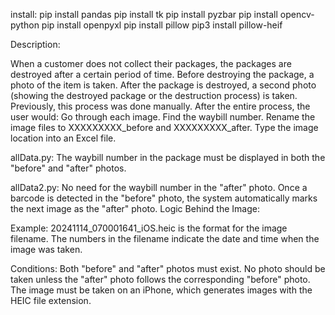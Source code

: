install:
pip install pandas
pip install tk
pip install pyzbar
pip install opencv-python
pip install openpyxl
pip install pillow
pip3 install pillow-heif

Description:

When a customer does not collect their packages, the packages are destroyed after a certain period of time.
Before destroying the package, a photo of the item is taken.
After the package is destroyed, a second photo (showing the destroyed package or the destruction process) is taken.
Previously, this process was done manually. After the entire process, the user would:
Go through each image.
Find the waybill number.
Rename the image files to XXXXXXXXX_before and XXXXXXXXX_after.
Type the image location into an Excel file.

allData.py:
The waybill number in the package must be displayed in both the "before" and "after" photos.

allData2.py:
No need for the waybill number in the "after" photo.
Once a barcode is detected in the "before" photo, the system automatically marks the next image as the "after" photo.
Logic Behind the Image:

Example: 20241114_070001641_iOS.heic is the format for the image filename.
The numbers in the filename indicate the date and time when the image was taken.

Conditions:
Both "before" and "after" photos must exist.
No photo should be taken unless the "after" photo follows the corresponding "before" photo.
The image must be taken on an iPhone, which generates images with the HEIC file extension.
